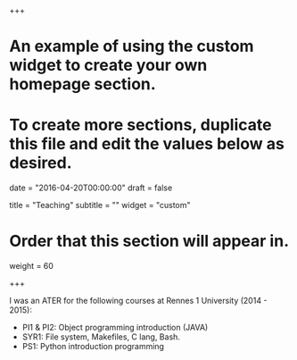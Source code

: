 +++
# An example of using the custom widget to create your own homepage section.
# To create more sections, duplicate this file and edit the values below as desired.

date = "2016-04-20T00:00:00"
draft = false

title = "Teaching"
subtitle = ""
widget = "custom"

# Order that this section will appear in.
weight = 60

+++

I was an ATER for the following courses at Rennes 1 University (2014 - 2015):

- PI1 & PI2: Object programming introduction (JAVA)
- SYR1: File system, Makefiles, C lang, Bash.
- PS1: Python introduction programming
